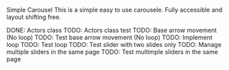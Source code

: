 Simple Carousel
This is a simple easy to use carousele. Fully accessible and layout shifting free.

DONE: Actors class
TODO: Actors class test
TODO: Base arrow movement (No loop)
TODO: Test base arrow movement (No loop)
TODO: Implement loop
TODO: Test loop
TODO: Test slider with two slides only
TODO: Manage multiple sliders in the same page
TODO: Test multimple sliders in the same page
